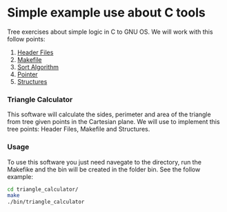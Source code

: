 # Simple example use about C tools
Tree exercises about simple logic in C to GNU OS. We will work with this follow points:

1. [Header Files](https://gcc.gnu.org/onlinedocs/cpp/Header-Files.html)
2. [Makefile](https://www.gnu.org/software/make/manual/make.html)
3. [Sort Algorithm](http://visualgo.net/sorting)
4. [Pointer](http://www.tutorialspoint.com/cprogramming/c_pointers.htm)
5. [Structures](https://www.gnu.org/software/gnu-c-manual/gnu-c-manual.html#Structures)

### Triangle Calculator
This software will calculate the sides, perimeter and area of the triangle
from tree given points in the Cartesian plane. We will use to implement this
tree points: Header Files, Makefile and Structures.

### Usage
To use this software you just need navegate to the directory, run the Makefike
and the bin will be created in the folder bin. See the follow example:
```sh
cd triangle_calculator/
make
./bin/triangle_calculator
```
